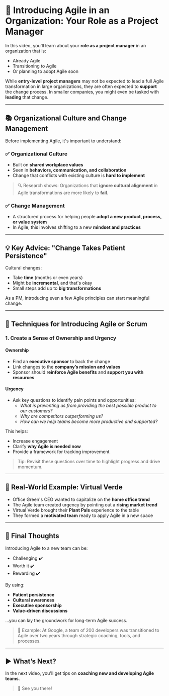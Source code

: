 
# 🎯 Introducing Agile in an Organization: Your Role as a Project Manager

In this video, you'll learn about your **role as a project manager** in an organization that is:

- Already Agile
- Transitioning to Agile
- Or planning to adopt Agile soon

While **entry-level project managers** may not be expected to lead a full Agile transformation in large organizations, they are often expected to **support** the change process. In smaller companies, you might even be tasked with **leading** that change.

---

## 📚 Organizational Culture and Change Management

Before implementing Agile, it's important to understand:

### ✅ Organizational Culture
- Built on **shared workplace values**
- Seen in **behaviors, communication, and collaboration**
- Change that conflicts with existing culture is **hard to implement**

> 🔍 Research shows: Organizations that **ignore cultural alignment** in Agile transformations are more likely to **fail**.

### ✅ Change Management
- A structured process for helping people **adopt a new product, process, or value system**
- In Agile, this involves shifting to a new **mindset and practices**

---

## 💡 Key Advice: "Change Takes Patient Persistence"

Cultural changes:
- Take **time** (months or even years)
- Might be **incremental**, and that's okay
- Small steps add up to **big transformations**

As a PM, introducing even a few Agile principles can start meaningful change.

---

## 🔑 Techniques for Introducing Agile or Scrum

### 1. **Create a Sense of Ownership and Urgency**

#### Ownership
- Find an **executive sponsor** to back the change
- Link changes to the **company’s mission and values**
- Sponsor should **reinforce Agile benefits** and **support you with resources**

#### Urgency
- Ask key questions to identify pain points and opportunities:
  - *What is preventing us from providing the best possible product to our customers?*
  - *Why are competitors outperforming us?*
  - *How can we help teams become more productive and supported?*

This helps:
- Increase engagement
- Clarify **why Agile is needed now**
- Provide a framework for tracking improvement

> Tip: Revisit these questions over time to highlight progress and drive momentum.

---

## 🌿 Real-World Example: Virtual Verde

- Office Green's CEO wanted to capitalize on the **home office trend**
- The Agile team created urgency by pointing out a **rising market trend**
- Virtual Verde brought their **Plant Pals** experience to the table
- They formed a **motivated team** ready to apply Agile in a new space

---

## 🙌 Final Thoughts

Introducing Agile to a new team can be:
- Challenging ✔️
- Worth it ✔️
- Rewarding ✔️

By using:
- **Patient persistence**
- **Cultural awareness**
- **Executive sponsorship**
- **Value-driven discussions**

…you can lay the groundwork for long-term Agile success.

> 📌 Example: At Google, a team of 200 developers was transitioned to Agile over two years through strategic coaching, tools, and processes.

---

## ▶️ What’s Next?

In the next video, you'll get tips on **coaching new and developing Agile teams**.

> 🧭 See you there!
